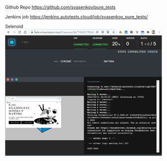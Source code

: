Github Repo
https://github.com/svasenkov/pure_tests

Jenkins job
https://jenkins.autotests.cloud/job/svasenkov_pure_tests/

Selenoid
![shakal screenshot](src/test/resources/images/selenoid.png)